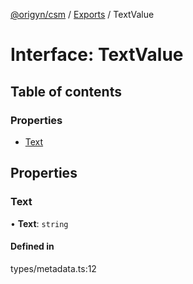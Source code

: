 [@origyn/csm](../README.md) / [Exports](../modules.md) / TextValue

# Interface: TextValue

## Table of contents

### Properties

- [Text](TextValue.md#text)

## Properties

### Text

• **Text**: `string`

#### Defined in

types/metadata.ts:12
